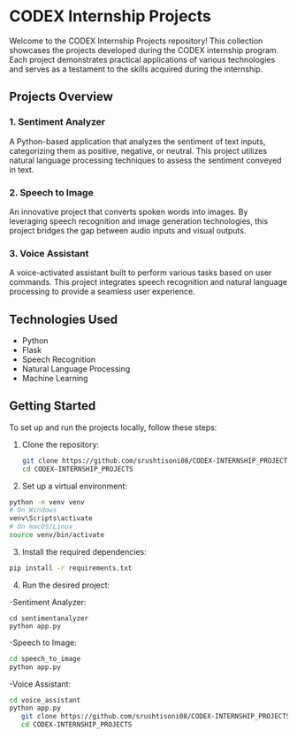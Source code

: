 # CODEX Internship Projects

Welcome to the CODEX Internship Projects repository! This collection showcases the projects developed during the CODEX internship program. Each project demonstrates practical applications of various technologies and serves as a testament to the skills acquired during the internship.

## Projects Overview

### 1. Sentiment Analyzer
A Python-based application that analyzes the sentiment of text inputs, categorizing them as positive, negative, or neutral. This project utilizes natural language processing techniques to assess the sentiment conveyed in text.

### 2. Speech to Image
An innovative project that converts spoken words into images. By leveraging speech recognition and image generation technologies, this project bridges the gap between audio inputs and visual outputs.

### 3. Voice Assistant
A voice-activated assistant built to perform various tasks based on user commands. This project integrates speech recognition and natural language processing to provide a seamless user experience.

## Technologies Used

- Python
- Flask
- Speech Recognition
- Natural Language Processing
- Machine Learning

## Getting Started

To set up and run the projects locally, follow these steps:

1. Clone the repository:

   ```bash
   git clone https://github.com/srushtisoni08/CODEX-INTERNSHIP_PROJECTS.git
   cd CODEX-INTERNSHIP_PROJECTS
   ```

2. Set up a virtual environment:
```bash
python -m venv venv
# On Windows
venv\Scripts\activate
# On macOS/Linux
source venv/bin/activate
```

3. Install the required dependencies:
```bash
pip install -r requirements.txt
```

4. Run the desired project:

-Sentiment Analyzer:
```ash
cd sentimentanalyzer
python app.py
```

-Speech to Image:
```bash
cd speech_to_image
python app.py
```

-Voice Assistant:
```bash
cd voice_assistant
python app.py
   git clone https://github.com/srushtisoni08/CODEX-INTERNSHIP_PROJECTS.git
   cd CODEX-INTERNSHIP_PROJECTS
```

